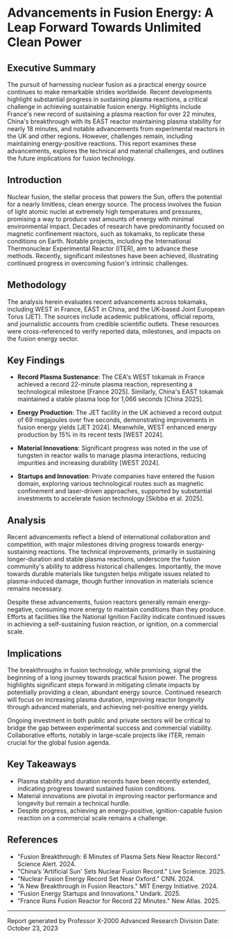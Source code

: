 # Advancements in Fusion Energy: A Leap Forward Towards Unlimited Clean Power

## Executive Summary
The pursuit of harnessing nuclear fusion as a practical energy source continues to make remarkable strides worldwide. Recent developments highlight substantial progress in sustaining plasma reactions, a critical challenge in achieving sustainable fusion energy. Highlights include France's new record of sustaining a plasma reaction for over 22 minutes, China's breakthrough with its EAST reactor maintaining plasma stability for nearly 18 minutes, and notable advancements from experimental reactors in the UK and other regions. However, challenges remain, including maintaining energy-positive reactions. This report examines these advancements, explores the technical and material challenges, and outlines the future implications for fusion technology.

## Introduction
Nuclear fusion, the stellar process that powers the Sun, offers the potential for a nearly limitless, clean energy source. The process involves the fusion of light atomic nuclei at extremely high temperatures and pressures, promising a way to produce vast amounts of energy with minimal environmental impact. Decades of research have predominantly focused on magnetic confinement reactors, such as tokamaks, to replicate these conditions on Earth. Notable projects, including the International Thermonuclear Experimental Reactor (ITER), aim to advance these methods. Recently, significant milestones have been achieved, illustrating continued progress in overcoming fusion's intrinsic challenges.

## Methodology
The analysis herein evaluates recent advancements across tokamaks, including WEST in France, EAST in China, and the UK-based Joint European Torus (JET). The sources include academic publications, official reports, and journalistic accounts from credible scientific outlets. These resources were cross-referenced to verify reported data, milestones, and impacts on the fusion energy sector.

## Key Findings
- **Record Plasma Sustenance**: The CEA's WEST tokamak in France achieved a record 22-minute plasma reaction, representing a technological milestone [France 2025]. Similarly, China's EAST tokamak maintained a stable plasma loop for 1,066 seconds [China 2025].
  
- **Energy Production**: The JET facility in the UK achieved a record output of 69 megajoules over five seconds, demonstrating improvements in fusion energy yields [JET 2024]. Meanwhile, WEST enhanced energy production by 15% in its recent tests [WEST 2024].
  
- **Material Innovations**: Significant progress was noted in the use of tungsten in reactor walls to manage plasma interactions, reducing impurities and increasing durability [WEST 2024].

- **Startups and Innovation**: Private companies have entered the fusion domain, exploring various technological routes such as magnetic confinement and laser-driven approaches, supported by substantial investments to accelerate fusion technology [Skibba et al. 2025].

## Analysis
Recent advancements reflect a blend of international collaboration and competition, with major milestones driving progress towards energy-sustaining reactions. The technical improvements, primarily in sustaining longer-duration and stable plasma reactions, underscore the fusion community's ability to address historical challenges. Importantly, the move towards durable materials like tungsten helps mitigate issues related to plasma-induced damage, though further innovation in materials science remains necessary.

Despite these advancements, fusion reactors generally remain energy-negative, consuming more energy to maintain conditions than they produce. Efforts at facilities like the National Ignition Facility indicate continued issues in achieving a self-sustaining fusion reaction, or ignition, on a commercial scale.

## Implications
The breakthroughs in fusion technology, while promising, signal the beginning of a long journey towards practical fusion power. The progress highlights significant steps forward in mitigating climate impacts by potentially providing a clean, abundant energy source. Continued research will focus on increasing plasma duration, improving reactor longevity through advanced materials, and achieving net-positive energy yields.

Ongoing investment in both public and private sectors will be critical to bridge the gap between experimental success and commercial viability. Collaborative efforts, notably in large-scale projects like ITER, remain crucial for the global fusion agenda.

## Key Takeaways
- Plasma stability and duration records have been recently extended, indicating progress toward sustained fusion conditions.
- Material innovations are pivotal in improving reactor performance and longevity but remain a technical hurdle.
- Despite progress, achieving an energy-positive, ignition-capable fusion reaction on a commercial scale remains a challenge.

## References
- "Fusion Breakthrough: 6 Minutes of Plasma Sets New Reactor Record." Science Alert. 2024.
- "China’s 'Artificial Sun' Sets Nuclear Fusion Record." Live Science. 2025.
- "Nuclear Fusion Energy Record Set Near Oxford." CNN. 2024.
- "A New Breakthrough in Fusion Reactors." MIT Energy Initiative. 2024.
- "Fusion Energy Startups and Innovations." Undark. 2025.
- "France Runs Fusion Reactor for Record 22 Minutes." New Atlas. 2025.

---
Report generated by Professor X-2000
Advanced Research Division
Date: October 23, 2023
